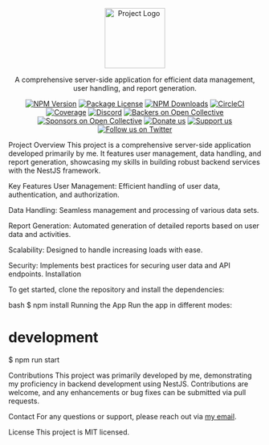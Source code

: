 <p align="center">
  <a href="https://github.com/Set-Forget/testSTServer" target="blank"><img src="https://nestjs.com/img/logo-small.svg" width="120" alt="Project Logo" /></a>
</p>
<p align="center">A comprehensive server-side application for efficient data management, user handling, and report generation.</p>
<p align="center">
<a href="https://www.npmjs.com/~nestjscore" target="_blank"><img src="https://img.shields.io/npm/v/@nestjs/core.svg" alt="NPM Version" /></a>
<a href="https://www.npmjs.com/~nestjscore" target="_blank"><img src="https://img.shields.io/npm/l/@nestjs/core.svg" alt="Package License" /></a>
<a href="https://www.npmjs.com/~nestjscore" target="_blank"><img src="https://img.shields.io/npm/dm/@nestjs/common.svg" alt="NPM Downloads" /></a>
<a href="https://circleci.com/gh/nestjs/nest" target="_blank"><img src="https://img.shields.io/circleci/build/github/nestjs/nest/master" alt="CircleCI" /></a>
<a href="https://coveralls.io/github/nestjs/nest?branch=master" target="_blank"><img src="https://coveralls.io/repos/github/nestjs/nest/badge.svg?branch=master#9" alt="Coverage" /></a>
<a href="https://discord.gg/G7Qnnhy" target="_blank"><img src="https://img.shields.io/badge/discord-online-brightgreen.svg" alt="Discord"/></a>
<a href="https://opencollective.com/nest#backer" target="_blank"><img src="https://opencollective.com/nest/backers/badge.svg" alt="Backers on Open Collective" /></a>
<a href="https://opencollective.com/nest#sponsor" target="_blank"><img src="https://opencollective.com/nest/sponsors/badge.svg" alt="Sponsors on Open Collective" /></a>
<a href="https://paypal.me/kamilmysliwiec" target="_blank"><img src="https://img.shields.io/badge/Donate-PayPal-ff3f59.svg" alt="Donate us"/></a>
<a href="https://opencollective.com/nest#sponsor" target="_blank"><img src="https://img.shields.io/badge/Support%20us-Open%20Collective-41B883.svg" alt="Support us"></a>
<a href="https://twitter.com/nestframework" target="_blank"><img src="https://img.shields.io/twitter/follow/nestframework.svg?style=social&label=Follow" alt="Follow us on Twitter"></a>
</p>
Project Overview
This project is a comprehensive server-side application developed primarily by me. It features user management, data handling, and report generation, showcasing my skills in building robust backend services with the NestJS framework.

Key Features
User Management: Efficient handling of user data, authentication, and authorization.

Data Handling: Seamless management and processing of various data sets.

Report Generation: Automated generation of detailed reports based on user data and activities.

Scalability: Designed to handle increasing loads with ease.

Security: Implements best practices for securing user data and API endpoints.
Installation

To get started, clone the repository and install the dependencies:

bash
$ npm install
Running the App
Run the app in different modes:

# development
$ npm run start



Contributions
This project was primarily developed by me, demonstrating my proficiency in backend development using NestJS. Contributions are welcome, and any enhancements or bug fixes can be submitted via pull requests.

Contact
For any questions or support, please reach out via [my email](mailto:troncosojuanbernabe@gmail.com).

License
This project is MIT licensed.
